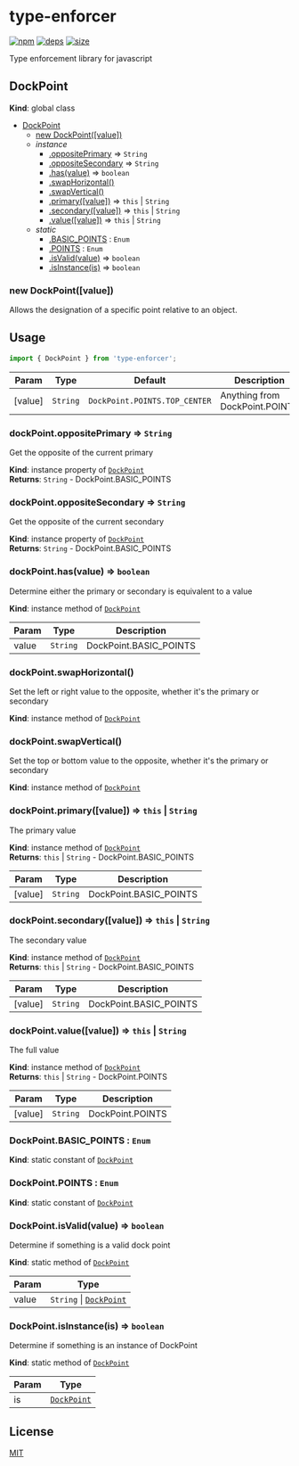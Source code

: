 # type-enforcer
[![npm][npm]][npm-url]
[![deps][deps]][deps-url]
[![size][size]][size-url]

Type enforcement library for javascript

<a name="DockPoint"></a>

## DockPoint
**Kind**: global class  

* [DockPoint](#DockPoint)
    * [new DockPoint([value])](#new_DockPoint_new)
    * _instance_
        * [.oppositePrimary](#DockPoint+oppositePrimary) ⇒ <code>String</code>
        * [.oppositeSecondary](#DockPoint+oppositeSecondary) ⇒ <code>String</code>
        * [.has(value)](#DockPoint+has) ⇒ <code>boolean</code>
        * [.swapHorizontal()](#DockPoint+swapHorizontal)
        * [.swapVertical()](#DockPoint+swapVertical)
        * [.primary([value])](#DockPoint+primary) ⇒ <code>this</code> \| <code>String</code>
        * [.secondary([value])](#DockPoint+secondary) ⇒ <code>this</code> \| <code>String</code>
        * [.value([value])](#DockPoint+value) ⇒ <code>this</code> \| <code>String</code>
    * _static_
        * [.BASIC_POINTS](#DockPoint.BASIC_POINTS) : <code>Enum</code>
        * [.POINTS](#DockPoint.POINTS) : <code>Enum</code>
        * [.isValid(value)](#DockPoint.isValid) ⇒ <code>boolean</code>
        * [.isInstance(is)](#DockPoint.isInstance) ⇒ <code>boolean</code>

<a name="new_DockPoint_new"></a>

### new DockPoint([value])
Allows the designation of a specific point relative to an object.## Usage``` javascriptimport { DockPoint } from 'type-enforcer';```


| Param | Type | Default | Description |
| --- | --- | --- | --- |
| [value] | <code>String</code> | <code>DockPoint.POINTS.TOP_CENTER</code> | Anything from DockPoint.POINTS |

<a name="DockPoint+oppositePrimary"></a>

### dockPoint.oppositePrimary ⇒ <code>String</code>
Get the opposite of the current primary

**Kind**: instance property of [<code>DockPoint</code>](#DockPoint)  
**Returns**: <code>String</code> - DockPoint.BASIC_POINTS  
<a name="DockPoint+oppositeSecondary"></a>

### dockPoint.oppositeSecondary ⇒ <code>String</code>
Get the opposite of the current secondary

**Kind**: instance property of [<code>DockPoint</code>](#DockPoint)  
**Returns**: <code>String</code> - DockPoint.BASIC_POINTS  
<a name="DockPoint+has"></a>

### dockPoint.has(value) ⇒ <code>boolean</code>
Determine either the primary or secondary is equivalent to a value

**Kind**: instance method of [<code>DockPoint</code>](#DockPoint)  

| Param | Type | Description |
| --- | --- | --- |
| value | <code>String</code> | DockPoint.BASIC_POINTS |

<a name="DockPoint+swapHorizontal"></a>

### dockPoint.swapHorizontal()
Set the left or right value to the opposite, whether it's the primary or secondary

**Kind**: instance method of [<code>DockPoint</code>](#DockPoint)  
<a name="DockPoint+swapVertical"></a>

### dockPoint.swapVertical()
Set the top or bottom value to the opposite, whether it's the primary or secondary

**Kind**: instance method of [<code>DockPoint</code>](#DockPoint)  
<a name="DockPoint+primary"></a>

### dockPoint.primary([value]) ⇒ <code>this</code> \| <code>String</code>
The primary value

**Kind**: instance method of [<code>DockPoint</code>](#DockPoint)  
**Returns**: <code>this</code> \| <code>String</code> - DockPoint.BASIC_POINTS  

| Param | Type | Description |
| --- | --- | --- |
| [value] | <code>String</code> | DockPoint.BASIC_POINTS |

<a name="DockPoint+secondary"></a>

### dockPoint.secondary([value]) ⇒ <code>this</code> \| <code>String</code>
The secondary value

**Kind**: instance method of [<code>DockPoint</code>](#DockPoint)  
**Returns**: <code>this</code> \| <code>String</code> - DockPoint.BASIC_POINTS  

| Param | Type | Description |
| --- | --- | --- |
| [value] | <code>String</code> | DockPoint.BASIC_POINTS |

<a name="DockPoint+value"></a>

### dockPoint.value([value]) ⇒ <code>this</code> \| <code>String</code>
The full value

**Kind**: instance method of [<code>DockPoint</code>](#DockPoint)  
**Returns**: <code>this</code> \| <code>String</code> - DockPoint.POINTS  

| Param | Type | Description |
| --- | --- | --- |
| [value] | <code>String</code> | DockPoint.POINTS |

<a name="DockPoint.BASIC_POINTS"></a>

### DockPoint.BASIC\_POINTS : <code>Enum</code>
**Kind**: static constant of [<code>DockPoint</code>](#DockPoint)  
<a name="DockPoint.POINTS"></a>

### DockPoint.POINTS : <code>Enum</code>
**Kind**: static constant of [<code>DockPoint</code>](#DockPoint)  
<a name="DockPoint.isValid"></a>

### DockPoint.isValid(value) ⇒ <code>boolean</code>
Determine if something is a valid dock point

**Kind**: static method of [<code>DockPoint</code>](#DockPoint)  

| Param | Type |
| --- | --- |
| value | <code>String</code> \| [<code>DockPoint</code>](#DockPoint) | 

<a name="DockPoint.isInstance"></a>

### DockPoint.isInstance(is) ⇒ <code>boolean</code>
Determine if something is an instance of DockPoint

**Kind**: static method of [<code>DockPoint</code>](#DockPoint)  

| Param | Type |
| --- | --- |
| is | [<code>DockPoint</code>](#DockPoint) | 


## License

[MIT](https://github.com/darrenpaulwright/type-enforcer/blob/master/LICENSE.md)

[npm]: https://img.shields.io/npm/v/type-enforcer.svg
[npm-url]: https://npmjs.com/package/type-enforcer
[deps]: https://david-dm.org/darrenpaulwright/type-enforcer.svg
[deps-url]: https://david-dm.org/darrenpaulwright/type-enforcer
[size]: https://packagephobia.now.sh/badge?p=type-enforcer
[size-url]: https://packagephobia.now.sh/result?p=type-enforcer
